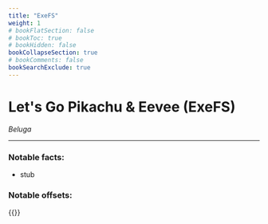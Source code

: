 ```yaml
---
title: "ExeFS"
weight: 1
# bookFlatSection: false
# bookToc: true
# bookHidden: false
bookCollapseSection: true
# bookComments: false
bookSearchExclude: true
---
```

# Let's Go Pikachu & Eevee (ExeFS)

*Beluga*

------------------------------

### Notable facts:
 - stub

### Notable offsets:

{{<csv-to-markdown file="data/beluga/exefs.csv">}}